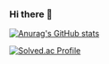 ### Hi there 👋

[![Anurag's GitHub stats](https://github-readme-stats.vercel.app/api?username=luke0421)](https://github.com/anuraghazra/github-readme-stats)

[![Solved.ac Profile](http://mazassumnida.wtf/api/v2/generate_badge?boj=guddnr0421)](https://solved.ac/shinise2/)
